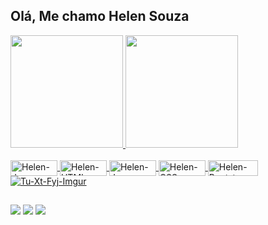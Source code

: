 
## Olá, Me chamo Helen Souza
 <div>
  <a href="https://github.com/helensouz">
  <img height="180em" src="https://github-readme-stats.vercel.app/api?username=helensouz&show_icons=true&theme=dracula&include_all_commits=true&count_private=true"/>
  <img height="180em" src="https://github-readme-stats.vercel.app/api/top-langs/?username=helensouz&layout=compact&langs_count=7&theme=dracula"/>
   
   



<div style="display: inline_block"><br>
  <img align="center" alt="Helen-Js" height="25" width="75" src="https://img.shields.io/badge/JavaScript-F7DF1E?style=for-the-badge&logo=javascript&logoColor=black">
  <img align="center" alt="Helen-HTML" height="25" width="75" src="https://img.shields.io/badge/HTML-239120?style=for-the-badge&logo=html5&logoColor=white">
 <img align="center" alt="Helen-Java" height="25" width="75" src="https://img.shields.io/badge/Java-ED8B00?style=for-the-badge&logo=java&logoColor=white">
  <img align="center" alt="Helen-CSS" height="25" width="75" src="https://img.shields.io/badge/CSS3-1572B6?style=for-the-badge&logo=css3&logoColor=white">
<img align="center" alt="Helen-Bootstrap" height="25" width="80" src="https://img.shields.io/badge/Bootstrap-563D7C?style=for-the-badge&logo=bootstrap&logoColor=white">
 <a href="https://ibb.co/gDMgNN0"><img src="https://i.ibb.co/gDMgNN0/Tu-Xt-Fyj-Imgur.png" alt="Tu-Xt-Fyj-Imgur" border="0"></a>
   </div>
  
  
  ##
 
<div> 
  <a href="https://instagram.com/girl_code_404" target="_blank"><img src="https://img.shields.io/badge/-Instagram-%23E4405F?style=for-the-badge&logo=instagram&logoColor=white" target="_blank"></a>
  <a href = "mailto:contato@sousahelen.com"><img src="https://img.shields.io/badge/-Gmail-%23333?style=for-the-badge&logo=gmail&logoColor=white" target="_blank"></a>
  <a href="https://www.linkedin.com/in/Helen-souza-45875016a" target="_blank"><img src="https://img.shields.io/badge/-LinkedIn-%230077B5?style=for-the-badge&logo=linkedin&logoColor=white" target="_blank"></a> 
